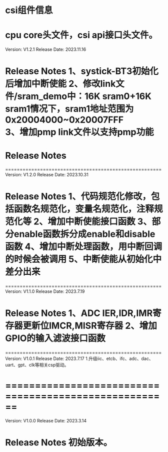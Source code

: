 # csi组件信息
cpu core头文件，csi api接口头文件。
======================================================
Version: V1.2.1
Release Date: 2023.11.16

Release Notes
1、systick-BT3初始化后增加中断使能
2、修改link文件/sram_demo中：16K sram0+16K sram1情况下，sram1地址范围为0x20004000~0x20007FFF  
3、增加pmp link文件以支持pmp功能
======================================================

# Release Notes
======================================================
Version: V1.2.0
Release Date: 2023.10.31

Release Notes
1、代码规范化修改，包括函数名规范化，变量名规范化，注释规范化等
2、增加中断使能接口函数
3、部分enable函数拆分成enable和disable函数
4、增加中断处理函数，用中断回调的时候会被调用
5、中断使能从初始化中差分出来
======================================================
======================================================
Version: V1.1.0
Release Date: 2023.7.19

Release Notes
1、ADC IER,IDR,IMR寄存器更新位IMCR,MISR寄存器
2、增加GPIO的输入滤波接口函数
======================================================
======================================================
Version: V1.0.1
Release Date: 2023.7.17
1.升级iic、etcb、ifc、adc、dac、uart、gpt、clk等相关csp驱动。

======================================================
======================================================
Version: V1.0.0
Release Date: 2023.3.14

Release Notes
初始版本。
======================================================








